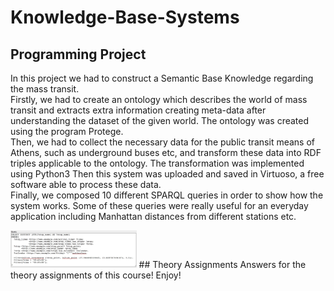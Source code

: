 # Knowledge-Base-Systems

## Programming Project
In this project we had to construct a Semantic Base Knowledge regarding the mass transit. <br/>
Firstly, we had to create an ontology which describes the world of mass transit and extracts extra information creating meta-data after understanding the dataset of the given world. The ontology was created using the program Protege. <br/> 
Then, we had to collect the necessary data for the public transit means of Athens, such as underground buses etc, and transform these data into RDF triples applicable to the ontology. The transformation was implemented using Python3
Then this system was uploaded and saved in Virtuoso, a free software able to process these data. <br/>
Finally, we composed 10 different SPARQL queries in order to show how the system works. Some of these queries were really useful for an everyday application including Manhattan distances from different stations etc. <br/>
 
<img src="/images/example.png" width="40%" height ="40%">
## Theory Assignments 
Answers for the theory assignments of this course! Enjoy!
